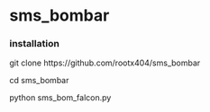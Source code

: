 # sms_bombar
<h3>installation</h3>
git clone https://github.com/rootx404/sms_bombar

cd sms_bombar


python sms_bom_falcon.py
